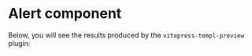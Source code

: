 # Alert component

Below, you will see the results produced by the `vitepress-templ-preview` plugin:

<templ-demo src="alert-demo" />
